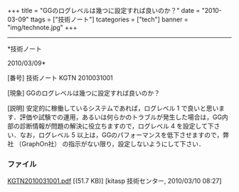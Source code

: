 ﻿+++
title = "GGのログレベルは幾つに設定すれば良いのか？"
date = "2010-03-09"
ttags = ["技術ノート"]
tcategories = ["tech"]
banner = "img/technote.jpg"
+++

-----------------------------------------------------------------------------------------------------------------------------

*技術ノート

2010/03/09*


[番号]
技術ノート KGTN 2010031001

[現象]
GGのログレベルは幾つに設定すれば良いのか？

[説明]
安定的に稼働しているシステムであれば，ログレベル 1
で良いと思います．評価や試験での運用，あるいは何らかのトラブルが発生した場合は，GG内部の診断情報が問題の解決に役立ちますので，ログレベル
4 を設定して下さい．なお，ログレベル 5
以上は，GGのパフォーマンスを低下させますので，弊社 （GraphOn社）
の指示がない限り，設定しないようにして下さい．


### ファイル

 
 


[KGTN2010031001.pdf](http://techreport.kitasp.net/attachments/download/88/KGTN2010031001.pdf)
 [(51.7 KB)] [kitasp 技術センター, 2010/03/10
08:27]


 


 

